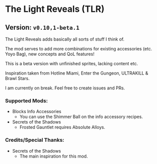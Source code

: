 # The Light Reveals (TLR)
## Version: `v0.10,1-beta.1`
The Light Reveals adds basically all sorts of stuff I think of.

The mod serves to add more combinations for existing accessories (etc. Yoyo Bag), new concepts and QoL features!

This is a beta version with unfinished sprites, lacking content etc.

Inspiration taken from Hotline Miami, Enter the Gungeon, ULTRAKILL & Brawl Stars.

I am currently on break. Feel free to create issues and PRs.
### Supported Mods:
- Blocks Info Accessories
    - You can use the Shimmer Ball on the info accessory recipes.
- Secrets of the Shadows
    - Frosted Gauntlet requires Absolute Alloys.
### Credits/Special Thanks:
- Secrets of the Shadows
    - The main inspiration for this mod.